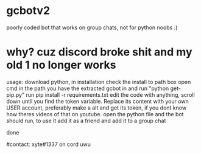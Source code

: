 # gcbotv2
poorly coded bot that works on group chats, not for python noobs :)

# why? cuz discord broke shit and my old 1 no longer works


usage:
download python, in installation check the install to path box
open cmd in the path you have the extracted gcbot in and run "python get-pip.py"
run pip install -r requirements.txt
edit the code with anything, scroll down until you find the token variable. Replace its content with your own USER account, preferably make a alt and get its token, if you dont know how theres videos of that on youtube.
open the python file
and the bot should run, to use it add it as a friend and add it to a group chat

done

#contact: xyte#1337 on cord uwu
